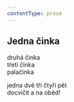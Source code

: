 ```yaml
---
contentType: prose
---
```


## Jedna činka

druhá činka  
třetí činka  
palačinka

jedna dvě tři čtyři pět  
docvičit a na oběd!

